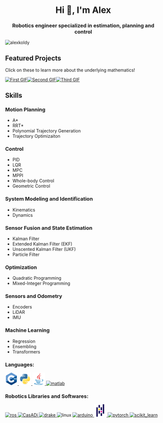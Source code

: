 <h1 align="center">Hi 👋, I'm Alex</h1>
<h3 align="center">Robotics engineer specialized in estimation, planning and control</h3>

<p align="left"> <img src="https://komarev.com/ghpvc/?username=alexkoldy&label=Profile%20views&color=0e75b6&style=flat" alt="alexkoldy" /> </p>

## Featured Projects
Click on these to learn more about the underlying mathematics!

<div style="display: flex; align-items: center;">
    <a href="https://github.com/AlexKoldy/f1tenth_race_stack/blob/main/README.md" target="_blank" rel="noreferrer">
        <img src="https://github.com/AlexKoldy/AlexKoldy/assets/52255127/d08ae424-f94c-4d47-9214-2bf9d6605e6e" height="200" alt="First GIF">
    </a>
    <a href="https://github.com/AlexKoldy/autonomous_quadrotor/blob/main/README.md" target="_blank" rel="noreferrer">
        <img src="https://github.com/AlexKoldy/AlexKoldy/assets/52255127/2d04d4e2-a6f9-4a2e-894f-5595ee407cab" height="200" alt="Second GIF">
    </a>
    <a href="https://github.com/AlexKoldy/legged_robot_control/blob/main/README.md" target="_blank" rel="noreferrer">
        <img src="https://github.com/AlexKoldy/AlexKoldy/assets/52255127/d8fe9e7d-7ac5-46e5-9daa-50c89229bb12" height="200" alt="Third GIF">  
    </a>
</div>









## Skills

### Motion Planning
- A*
- RRT*
- Polynomial Trajectory Generation
- Trajectory Optimizaiton

### Control
- PID
- LQR
- MPC
- MPPI
- Whole-body Control
- Geometric Control

### System Modeling and Identification
- Kinematics
- Dynamics

### Sensor Fusion and State Estimation
- Kalman Filter
- Extended Kalman Filter (EKF)
- Unscented Kalman Filter (UKF)
- Particle Filter

### Optimization
- Quadratic Programming
- Mixed-Integer Programming

### Sensors and Odometry
- Encoders
- LiDAR
- IMU

### Machine Learning
- Regression
- Ensembling
- Transformers


<h3 align="left">Languages:</h3>
<p align="left"> <a href="https://www.w3schools.com/cpp/" target="_blank" rel="noreferrer"> <img src="https://raw.githubusercontent.com/devicons/devicon/master/icons/cplusplus/cplusplus-original.svg" alt="cplusplus" width="40" height="40"/> </a> <a href="https://www.python.org" target="_blank" rel="noreferrer"> <img src="https://raw.githubusercontent.com/devicons/devicon/master/icons/python/python-original.svg" alt="python" width="40" height="40"/> </a> <a href="https://www.java.com" target="_blank" rel="noreferrer"> <img src="https://raw.githubusercontent.com/devicons/devicon/master/icons/java/java-original.svg" alt="java" width="40" height="40"/> </a> <a href="https://www.mathworks.com/" target="_blank" rel="noreferrer"> <img src="https://upload.wikimedia.org/wikipedia/commons/2/21/Matlab_Logo.png" alt="matlab" width="40" height="40"/> </a></p>

<h3 align="left">Robotics Libraries and Softwares:</h3>
 
  <p align="left"> <a href="https://www.ros.org/" target="_blank" rel="noreferrer"> 
    <img src="https://upload.wikimedia.org/wikipedia/commons/b/bb/Ros_logo.svg" alt="ros" width="120" height="40"/> <a href="https://web.casadi.org/" target="_blank" rel="noreferrer"> 
    <img src="https://github.com/AlexKoldy/AlexKoldy/assets/52255127/3fed2fc8-0986-40ec-b14e-c26c98134856" alt="CasADi" width="40" height="40"/>
</a>
  </a>  <a href="https://www.linux.org/" target="_blank" rel="noreferrer">   <a href="https://drake.mit.edu/" target="_blank" rel="noreferrer">
    <img src="https://github.com/AlexKoldy/AlexKoldy/assets/52255127/2fa6672d-6eb9-479e-92c1-5d86c08b0482" alt="drake" width="40" height="40"/>
  </a>
    <img src="https://upload.wikimedia.org/wikipedia/commons/a/af/Tux.png" alt="linux" width="40" height="40"/>
  </a><a href="https://www.arduino.cc/" target="_blank" rel="noreferrer"> <img src="https://cdn.worldvectorlogo.com/logos/arduino-1.svg" alt="arduino" width="40" height="40"/> </a> <a href="https://pandas.pydata.org/" target="_blank" rel="noreferrer"> <img src="https://raw.githubusercontent.com/devicons/devicon/2ae2a900d2f041da66e950e4d48052658d850630/icons/pandas/pandas-original.svg" alt="pandas" width="40" height="40"/> </a> <a href="https://pytorch.org/" target="_blank" rel="noreferrer"> <img src="https://www.vectorlogo.zone/logos/pytorch/pytorch-icon.svg" alt="pytorch" width="40" height="40"/> </a> <a href="https://scikit-learn.org/" target="_blank" rel="noreferrer"> <img src="https://upload.wikimedia.org/wikipedia/commons/0/05/Scikit_learn_logo_small.svg" alt="scikit_learn" width="40" height="40"/> </a> </p>




